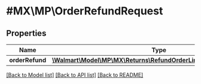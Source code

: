 # #MX\MP\OrderRefundRequest

## Properties

Name | Type | Description | Notes
------------ | ------------- | ------------- | -------------
**orderRefund** | [**\Walmart\Model\MP\MX\Returns\RefundOrderLinesRequestOrderRefund**](RefundOrderLinesRequestOrderRefund.md) |  | [optional]


[[Back to Model list]](../) [[Back to API list]](../../Api/MX/MP) [[Back to README]](../../README.md)
